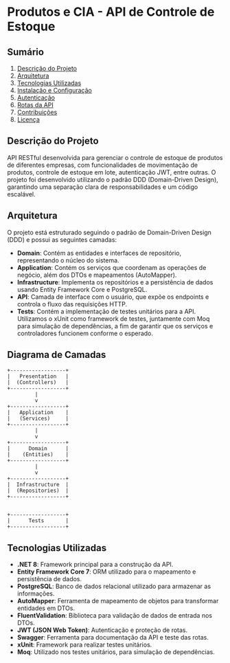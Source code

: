 # Produtos e CIA - API de Controle de Estoque

## Sumário
1. [Descrição do Projeto](#descrição-do-projeto)
2. [Arquitetura](#arquitetura)
3. [Tecnologias Utilizadas](#tecnologias-utilizadas)
4. [Instalação e Configuração](#instalação-e-configuração)
5. [Autenticação](#autenticação)
6. [Rotas da API](#rotas-da-api)
7. [Contribuições](#contribuições)
8. [Licença](#licença)

## Descrição do Projeto
API RESTful desenvolvida para gerenciar o controle de estoque de produtos de diferentes empresas, com funcionalidades de movimentação de produtos, controle de estoque em lote, autenticação JWT, entre outras. O projeto foi desenvolvido utilizando o padrão DDD (Domain-Driven Design), garantindo uma separação clara de responsabilidades e um código escalável.

## Arquitetura
O projeto está estruturado seguindo o padrão de Domain-Driven Design (DDD) e possui as seguintes camadas:

- **Domain**: Contém as entidades e interfaces de repositório, representando o núcleo do sistema.
- **Application**: Contém os serviços que coordenam as operações de negócio, além dos DTOs e mapeamentos (AutoMapper).
- **Infrastructure**: Implementa os repositórios e a persistência de dados usando Entity Framework Core e PostgreSQL.
- **API**: Camada de interface com o usuário, que expõe os endpoints e controla o fluxo das requisições HTTP.
- **Tests**: Contém a implementação de testes unitários para a API. Utilizamos o xUnit como framework de testes, juntamente com Moq para simulação de dependências, a fim de garantir que os serviços e controladores funcionem conforme o esperado.

## Diagrama de Camadas

```plaintext
+------------------+
|   Presentation   |
|  (Controllers)   |
+------------------+
         |
         v
+------------------+
|   Application    |
|   (Services)     |
+------------------+
         |
         v
+------------------+
|      Domain      |
|    (Entities)    |
+------------------+
         |
         v
+------------------+
|  Infrastructure  |
|  (Repositories)  |
+------------------+


+------------------+
|      Tests       |
+------------------+
```

## Tecnologias Utilizadas
- **.NET 8**: Framework principal para a construção da API.
- **Entity Framework Core 7**: ORM utilizado para o mapeamento e persistência de dados.
- **PostgreSQL**: Banco de dados relacional utilizado para armazenar as informações.
- **AutoMapper**: Ferramenta de mapeamento de objetos para transformar entidades em DTOs.
- **FluentValidation**: Biblioteca para validação de dados de entrada nos DTOs.
- **JWT (JSON Web Token)**: Autenticação e proteção de rotas.
- **Swagger**: Ferramenta para documentação da API e teste das rotas.
- **xUnit**: Framework para realizar testes unitários.
- **Moq**: Utilizado nos testes unitários, para simulação de dependências.

